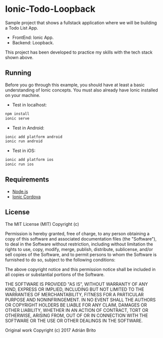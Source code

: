 # Ionic-Todo-Loopback

Sample project that shows a fullstack application where we will be building a Todo List App.

* FrontEnd: Ionic App.
* Backend: Loopback.

This project has been developed to practice my skills with the tech stack shown above.

## Running

Before you go through this example, you should have at least a basic understanding of Ionic concepts. You must also already have Ionic installed on your machine.

* Test in localhost:

```bash
npm install
ionic serve
```

* Test in Android: 

```bash
ionic add platform android
ionic run android
```

* Test in iOS: 

```bash
ionic add platform ios
ionic run ios
```

## Requirements

* [Node.js](http://nodejs.org/)
* [Ionic Cordova](https://ionicframework.com/docs/intro/installation/)

## License

The MIT License (MIT) Copyright (c)

Permission is hereby granted, free of charge, to any person obtaining a copy of this software and associated documentation files (the "Software"), to deal in the Software without restriction, including without limitation the rights to use, copy, modify, merge, publish, distribute, sublicense, and/or sell copies of the Software, and to permit persons to whom the Software is furnished to do so, subject to the following conditions:

The above copyright notice and this permission notice shall be included in all copies or substantial portions of the Software.

THE SOFTWARE IS PROVIDED "AS IS", WITHOUT WARRANTY OF ANY KIND, EXPRESS OR IMPLIED, INCLUDING BUT NOT LIMITED TO THE WARRANTIES OF MERCHANTABILITY, FITNESS FOR A PARTICULAR PURPOSE AND NONINFRINGEMENT. IN NO EVENT SHALL THE AUTHORS OR COPYRIGHT HOLDERS BE LIABLE FOR ANY CLAIM, DAMAGES OR OTHER LIABILITY, WHETHER IN AN ACTION OF CONTRACT, TORT OR OTHERWISE, ARISING FROM, OUT OF OR IN CONNECTION WITH THE SOFTWARE OR THE USE OR OTHER DEALINGS IN THE SOFTWARE.

Original work Copyright (c) 2017 Adrián Brito
